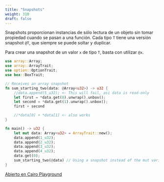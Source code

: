 ```yaml
---
title: "Snapshots"
weight: 310
draft: false
---
```

Snapshots proporcionan instancias de sólo lectura de un objeto sin tomar propiedad cuando se pasan a una función. Cada tipo `T` tiene una versión snapshot `@T`, que siempre se puede soltar y duplicar.

Para crear una snapshot de un valor `x` de tipo `T`, basta con utilizar `@x`.

```rust {.codebox}
use array::Array;
use array::ArrayTrait;
use option::OptionTrait;
use box::BoxTrait;

// Receives an array snapshot
fn sum_starting_two(data: @Array<u32>) -> u32 {
    //data.append(5_u32); <- This will fail, asi data is read-only
    let first = *data.get(0).unwrap().unbox();
    let second = *data.get(1).unwrap().unbox();
    first + second

    //*data[0] + *data[1] <- also works
}

fn main() -> u32 {
    let mut data: Array<u32> = ArrayTrait::new();
    data.append(1_u32);
    data.append(2_u32);
    data.append(3_u32);
    data.append(4_u32);
    data.get(0);
    sum_starting_two(@data) // Using a snapshot instead of the mut variable
}
```

[Abierto en Cairo Playground](<https://cairovm.codes/?codeType=Cairo&code=%27useQMPAMSusFoptionPOptionSusFboxPBoxSjN%20ReceivesQnQMHt6VC%40GWNI5!XD%20ThiEwill%20fail%2CQEZ%20iEread-only~leYfirsYJ*K0qleYsecond%20J*K1qfirsY%2B%20secondj~N*Z%5B0%5D%20%2B%20*Z%5B1%5DDQlso%20worksj)j6main%7BWleYmuYCG%20JAMTraitPnew%7Bz1!z2!z3!z4!X~K0X~V%40Z9N%20UsingQHYinstead%20of%20thFmuYvariablej)%27~j88zX~Iq7wrap%7B7box%7BX~j%5CnZdataYt%20X%7D%3BW9-%3E%20L%20(~Vsum_starting_two%7BSTrait%3BjQ%20aP%3A%3AN%2F%2FMrrayLu32KZ.get%7BJ%3D%20IZ.append%7BH%20snapshoGAM%3CL%3EFe%20Es%20D%20%3C-CZ%3A%209%7D%208%20%207%7D.un6jfn%20!_L%01!6789CDEFGHIJKLMNPQSVWXYZjqz~_>)